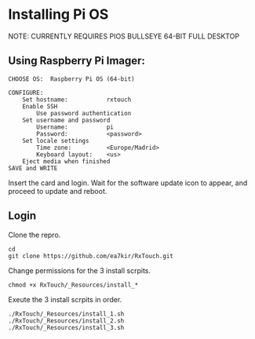 # Installing Pi OS

NOTE: CURRENTLY REQUIRES PIOS BULLSEYE 64-BIT FULL DESKTOP

## Using Raspberry Pi Imager:

```
CHOOSE OS:	Raspberry Pi OS (64-bit)

CONFIGURE:
	Set hostname:			rxtouch
	Enable SSH
		Use password authentication
	Set username and password
		Username:			pi
		Password: 			<password>
	Set locale settings
		Time zone:			<Europe/Madrid>
		Keyboard layout:	<us>
	Eject media when finished
SAVE and WRITE
```

Insert the card and login. Wait for the software update icon to appear, and proceed to update and reboot.

## Login

Clone the repro.

```
cd
git clone https://github.com/ea7kir/RxTouch.git
```

Change permissions for the 3 install scrpits.

```
chmod +x RxTouch/_Resources/install_*
```

Exeute the 3 install scrpits in order.

```
./RxTouch/_Resources/install_1.sh
./RxTouch/_Resources/install_2.sh
./RxTouch/_Resources/install_3.sh
```
